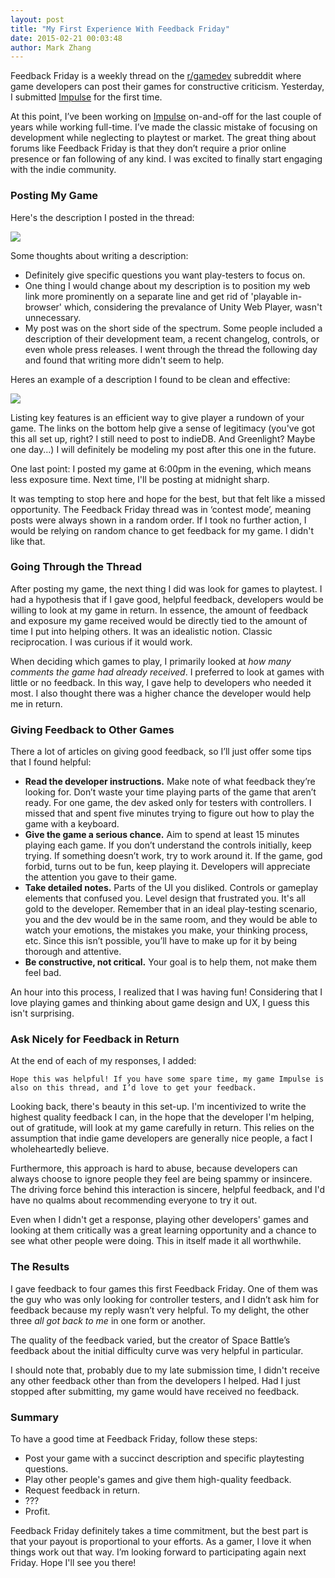 ```yaml
---
layout: post
title: "My First Experience With Feedback Friday"
date: 2015-02-21 00:03:48
author: Mark Zhang
---
```

Feedback Friday is a weekly thread on the [r/gamedev](http://www.reddit.com/r/gamedev) subreddit where game developers can post their games for constructive criticism. Yesterday, I submitted [Impulse](http://play-impulse.com) for the first time.

At this point, I’ve been working on [Impulse](http://play-impulse.com) on-and-off for the last couple of years while working full-time. I’ve made the classic mistake of focusing on development while neglecting to playtest or market. The great thing about forums like Feedback Friday is that they don’t require a prior online presence or fan following of any kind. I was excited to finally start engaging with the indie community.


### Posting My Game

Here's the description I posted in the thread:

<img src="{{ site.base_url }}/assets/img/impulse_gamedev_desc.png"/>

Some thoughts about writing a description:

- Definitely give specific questions you want play-testers to focus on.
- One thing I would change about my description is to position my web link more prominently on a separate line and get rid of 'playable in-browser' which, considering the prevalance of Unity Web Player, wasn't unnecessary.
- My post was on the short side of the spectrum. Some people included a description of their development team, a recent changelog, controls, or even whole press releases. I went through the thread the following day and found that writing more didn't seem to help.

Heres an example of a description I found to be clean and effective:

<img src="{{ site.base_url }}/assets/img/pixelia_gamedev_desc.png"/>

Listing key features is an efficient way to give player a rundown of your game. The links on the bottom help give a sense of legitimacy (you've got this all set up, right? I still need to post to indieDB. And Greenlight? Maybe one day...) I will definitely be modeling my post after this one in the future.

One last point: I posted my game at 6:00pm in the evening, which means less exposure time. Next time, I'll be posting at midnight sharp.

It was tempting to stop here and hope for the best, but that felt like a missed opportunity. The Feedback Friday thread was in ‘contest mode’, meaning posts were always shown in a random order. If I took no further action, I would be relying on random chance to get feedback for my game. I didn't like that.

### Going Through the Thread

After posting my game, the next thing I did was look for games to playtest. I had a hypothesis that if I gave good, helpful feedback, developers would be willing to look at my game in return. In essence, the amount of feedback and exposure my game received would be directly tied to the amount of time I put into helping others. It was an idealistic notion. Classic reciprocation. I was curious if it would work.

When deciding which games to play, I primarily looked at *how many comments the game had already received*. I preferred to look at games with little or no feedback. In this way, I gave help to developers who needed it most. I also thought there was a higher chance the developer would help me in return.

### Giving Feedback to Other Games
There a lot of articles on giving good feedback, so I’ll just offer some tips that I found helpful:

- **Read the developer instructions.** Make note of what feedback they’re looking for. Don’t waste your time playing parts of the game that aren’t ready. For one game, the dev asked only for testers with controllers. I missed that and spent five minutes trying to figure out how to play the game with a keyboard.
- **Give the game a serious chance.** Aim to spend at least 15 minutes playing each game. If you don’t understand the controls initially, keep trying. If something doesn’t work, try to work around it. If the game, god forbid, turns out to be fun, keep playing it. Developers will appreciate the attention you gave to their game.
- **Take detailed notes.** Parts of the UI you disliked. Controls or gameplay elements that confused you. Level design that frustrated you. It's all gold to the developer. Remember that in an ideal play-testing scenario, you and the dev would be in the same room, and they would be able to watch your emotions, the mistakes you make, your thinking process, etc. Since this isn’t possible, you’ll have to make up for it by being thorough and attentive.
- **Be constructive, not critical.** Your goal is to help them, not make them feel bad.

An hour into this process, I realized that I was having fun! Considering that I love playing games and thinking about game design and UX, I guess this isn't surprising.

### Ask Nicely for Feedback in Return

At the end of each of my responses, I added:

```Hope this was helpful! If you have some spare time, my game Impulse is also on this thread, and I’d love to get your feedback.```

Looking back, there's beauty in this set-up. I'm incentivized to write the highest quality feedback I can, in the hope that the developer I'm helping, out of gratitude, will look at my game carefully in return. This relies on the assumption that indie game developers are generally nice people, a fact I wholeheartedly believe.

Furthermore, this approach is hard to abuse, because developers can always choose to ignore people they feel are being spammy or insincere. The driving force behind this interaction is sincere, helpful feedback, and I'd have no qualms about recommending everyone to try it out.

Even when I didn't get a response, playing other developers' games and looking at them critically was a great learning opportunity and a chance to see what other people were doing. This in itself made it all worthwhile.

### The Results

I gave feedback to four games this first Feedback Friday. One of them was the guy who was only looking for controller testers, and I didn’t ask him for feedback because my reply wasn’t very helpful. To my delight, the other three *all got back to me* in one form or another.

The quality of the feedback varied, but the creator of Space Battle’s feedback about the initial difficulty curve was very helpful in particular.

I should note that, probably due to my late submission time, I didn't receive any other feedback other than from the developers I helped. Had I just stopped after submitting, my game would have received no feedback.

### Summary

To have a good time at Feedback Friday, follow these steps:

- Post your game with a succinct description and specific playtesting questions.
- Play other people's games and give them high-quality feedback.
- Request feedback in return.
- ???
- Profit.

Feedback Friday definitely takes a time commitment, but the best part is that your payout is proportional to your efforts. As a gamer, I love it when things work out that way. I’m looking forward to participating again next Friday. Hope I'll see you there!

